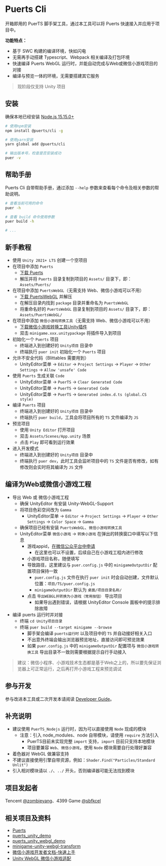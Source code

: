 # Puerts Cli

开箱即用的 PuerTS 脚手架工具，通过本工具可以将 Puerts 快速接入并应用于项目中。

**功能特点：**

- 基于 SWC 构建的编译环境，快如闪电
- 无需再手动搭建 Typescript、Webpack 相关编译及打包环境
- 快速编译 Puerts WebGL 运行时，并能自动完成与Web或微信小游戏项目的对接
- 编译与预览一体的环境，无需要搭建其它服务

> 现阶段仅支持 Unity 项目

## 安装

确保本地已经安装 [Node.js 15.15.0+](https://nodejs.org/en/)

```bash
# 使用npm安装
npm install @puerts/cli -g

# 使用yarn安装
yarn global add @puerts/cli

# 输出版本号，检查是否安装成功
puer -v
```

## 帮助手册

Puerts Cli 自带帮助手册，通过添加 `--help` 参数来查看每个命令及相关参数的帮助说明。

```bash
# 查看当前可用的命令
puer -h

# 查看 build 命令使用参数
puer build -h

# ...
```

## 新手教程

- 使用 `Unity 2021+ LTS` 创建一个空项目
- 在项目中添加 `Puerts`
    - [下载 Puerts](https://github.com/Tencent/puerts/tags)
    - 解压并将 `Puerts` 目录复制到项目的 `Assets/` 目录下，即：`Assets/Puerts/`
- 在项目中添加 `PuertsWebGL`（无需支持 Web、微信小游戏可以不用）
    - [下载 PuertsWebGL](https://github.com/zombieyang/puerts_unity_webgl_demo/tags) 并解压
    - 在解压目录内找到 `package` 目录并重命名为 `PuertsWebGL`
    - 将重命名好的 `PuertsWebGL` 目录复制到项目的 `Assets/` 目录下，即：`Assets/PuertsWebGL/`
- 在项目中添加 `微信小游戏转换工具`（无需支持 Web、微信小游戏可以不用）
    - [下载微信小游戏转换工具Unity插件](https://game.weixin.qq.com/cgi-bin/gamewxagwasmsplitwap/getunityplugininfo?download=1)
    - 双击 `minigame.xxx.unitypackage` 将插件导入到项目
- 初始化一个 `Puerts` 项目
    - 终端进入到创建好的 `Unity项目` 目录中
    - 终端执行 `puer init` 初始化一个 `Puerts` 项目
- 允许不安全代码（Blittables 需要用到）
    - UnityEditor菜单 -> `Editor` -> `Project Settings` -> `Player` -> `Other Settings` -> `Allow 'unsafe' Code`
- 使用 `Puerts` 生成关联 `Code`
    - UnityEditor菜单 -> `PuerTS` -> `Clear Generated Code`
    - UnityEditor菜单 -> `PuerTS` -> `Generated Code`
    - UnityEditor菜单 -> `PuerTS` -> `Generated index.d.ts (global.CS style)`
- 编译 `Puerts` 项目
    - 终端进入到创建好的 `Unity项目` 目录中
    - 终端执行 `puer build`，工具会将项目所有的 `TS` 文件编译为 `JS`
- 预览项目
    - 使用 `Unity Editor` 打开项目
    - 双击 `Assets/Scenes/App.unity` 场景
    - 点击 `Play` 即可看到运行效果
- 进入开发模式
    - 终端进入到创建好的 `Unity项目` 目录中
    - 终端执行 `puer dev`，此时工具会监听项目中的 `TS` 文件是否有修改，如有修改则会实时将其编译为 `JS` 文件


## 编译为Web或微信小游戏工程

- 导出 Web 或 微信小游戏工程
    - 确保 UnityEditor 有安装 Unity-WebGL-Support
    - 将项目色彩空间改为 `Gamma`
        - UnityEditor菜单 -> `Editor` -> `Project Settings` -> `Player` -> `Other Settings` -> `Color Space` -> `Gamma`
    - 确保项目已经有安装 `PuertsWebGL`、`微信小游戏转换工具`
    - UnityEditor菜单 `微信小游戏` -> `转换小游戏` 在弹出的转换窗口中填写以下信息
        - 游戏appid，[在微信公众平台中申请](https://mp.weixin.qq.com/)
            - 在这里也可以不设置，后续自己在小游戏工程内进行修改
        - 小游戏项目名称，随便填写
        - 导致路径，这里建议与 `puer.config.js` 中的 `minigameOutputDir` 配置项目保持一致
            - `puer.config.js` 文件在执行 `puer init` 时会自动创建，文件默认位置：`项目/TS/puer.config.js`
            - `minigameOutputDir` 默认为 `桌面/项目目录名称/`
        - 点击 `导出WEBGL并转换为小游戏（常用按钮）` 导出项目
            - 如果导出遇到错误，请根据 UnityEditor Console 面板中的提示排除故障
- 编译 puerts 运行时并对接
    - 终端 `cd Unity项目目录`
    - 终端 `puer build --target minigame --browse`
        - 脚手架会编译 `puerts运行时` 以及项目中的 `TS` 并自动接好相关入口
        - 不出意外终端会输出浏览器预览地址，直接访问即可预览效果
        - 如果 `puer.config.js` 中的 `minigameOutputDir` 配置项与 `微信小游戏转换工具` 导出目录不一致则需要根据提示自行手动接入

> 建议：微信小程序、小游戏技术生态都是基于Web之上的，所以要先保证浏览器上可正常运行，之后再打开小游戏工程来预览调试

## 参与开发

参与改进本工具或二次开发本请阅读 [Developer Guide](./DEVELOP.md)。

## 补充说明

- 建议使用 `PuerTS_Nodejs` 运行时，因为可以直接使用 `Node` 现成的模块
    - 注意：引入 node_modules、node 自带模块，请使用 `require` 方法引入
        - PuerTS目前未实现完整 `import` 支持，`import` 目前只支持本地模块
        - 项目要兼容 `Web`、`微信小游戏`，使用 `Node` 模块需要自行处理好兼容
- 着色器对 WebGL 做兼容支持
- 不建议直接使用引擎自带资源，例如：`Shader.Find("Particles/Standard Unlit")`
- 引入相对模块请以 `./`、`../` 开头，否则编译器可能无法找到模块

## 项目发起者

Tencent [@zombieyang](https://github.com/zombieyang)、4399 Game [@sbfkcel](https://github.com/sbfkcel)

## 相关项目及资料

- [Puerts](https://github.com/Tencent/puerts)
- [puerts_unity_demo](https://github.com/chexiongsheng/puerts_unity_demo)
- [puerts_unity_webgl_demo](https://github.com/zombieyang/puerts_unity_webgl_demo)
- [minigame-unity-webgl-transform](https://github.com/wechat-miniprogram/minigame-unity-webgl-transform)
- [微信小游戏开发者文档-快速上手](https://developers.weixin.qq.com/minigame/dev/guide/)
- [Unity WebGL 微信小游戏适配](https://developers.weixin.qq.com/minigame/dev/guide/game-engine/unity-webgl-transform.html)